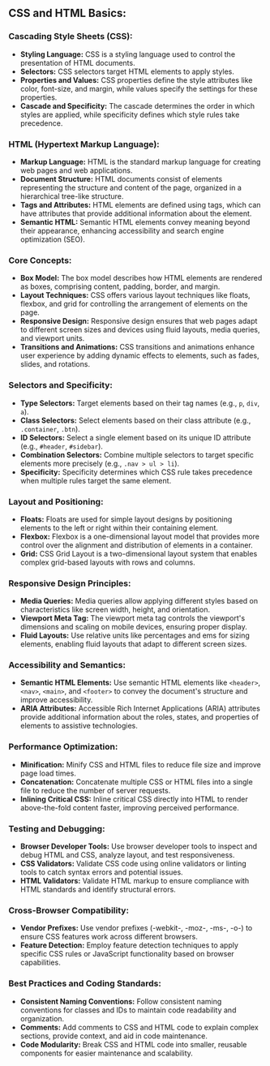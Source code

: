 ## CSS and HTML Basics:

### Cascading Style Sheets (CSS):
- **Styling Language:** CSS is a styling language used to control the presentation of HTML documents.
- **Selectors:** CSS selectors target HTML elements to apply styles.
- **Properties and Values:** CSS properties define the style attributes like color, font-size, and margin, while values specify the settings for these properties.
- **Cascade and Specificity:** The cascade determines the order in which styles are applied, while specificity defines which style rules take precedence.

### HTML (Hypertext Markup Language):
- **Markup Language:** HTML is the standard markup language for creating web pages and web applications.
- **Document Structure:** HTML documents consist of elements representing the structure and content of the page, organized in a hierarchical tree-like structure.
- **Tags and Attributes:** HTML elements are defined using tags, which can have attributes that provide additional information about the element.
- **Semantic HTML:** Semantic HTML elements convey meaning beyond their appearance, enhancing accessibility and search engine optimization (SEO).

### Core Concepts:
- **Box Model:** The box model describes how HTML elements are rendered as boxes, comprising content, padding, border, and margin.
- **Layout Techniques:** CSS offers various layout techniques like floats, flexbox, and grid for controlling the arrangement of elements on the page.
- **Responsive Design:** Responsive design ensures that web pages adapt to different screen sizes and devices using fluid layouts, media queries, and viewport units.
- **Transitions and Animations:** CSS transitions and animations enhance user experience by adding dynamic effects to elements, such as fades, slides, and rotations.

### Selectors and Specificity:
- **Type Selectors:** Target elements based on their tag names (e.g., `p`, `div`, `a`).
- **Class Selectors:** Select elements based on their class attribute (e.g., `.container`, `.btn`).
- **ID Selectors:** Select a single element based on its unique ID attribute (e.g., `#header`, `#sidebar`).
- **Combination Selectors:** Combine multiple selectors to target specific elements more precisely (e.g., `.nav > ul > li`).
- **Specificity:** Specificity determines which CSS rule takes precedence when multiple rules target the same element.

### Layout and Positioning:
- **Floats:** Floats are used for simple layout designs by positioning elements to the left or right within their containing element.
- **Flexbox:** Flexbox is a one-dimensional layout model that provides more control over the alignment and distribution of elements in a container.
- **Grid:** CSS Grid Layout is a two-dimensional layout system that enables complex grid-based layouts with rows and columns.

### Responsive Design Principles:
- **Media Queries:** Media queries allow applying different styles based on characteristics like screen width, height, and orientation.
- **Viewport Meta Tag:** The viewport meta tag controls the viewport's dimensions and scaling on mobile devices, ensuring proper display.
- **Fluid Layouts:** Use relative units like percentages and ems for sizing elements, enabling fluid layouts that adapt to different screen sizes.

### Accessibility and Semantics:
- **Semantic HTML Elements:** Use semantic HTML elements like `<header>`, `<nav>`, `<main>`, and `<footer>` to convey the document's structure and improve accessibility.
- **ARIA Attributes:** Accessible Rich Internet Applications (ARIA) attributes provide additional information about the roles, states, and properties of elements to assistive technologies.

### Performance Optimization:
- **Minification:** Minify CSS and HTML files to reduce file size and improve page load times.
- **Concatenation:** Concatenate multiple CSS or HTML files into a single file to reduce the number of server requests.
- **Inlining Critical CSS:** Inline critical CSS directly into HTML to render above-the-fold content faster, improving perceived performance.

### Testing and Debugging:
- **Browser Developer Tools:** Use browser developer tools to inspect and debug HTML and CSS, analyze layout, and test responsiveness.
- **CSS Validators:** Validate CSS code using online validators or linting tools to catch syntax errors and potential issues.
- **HTML Validators:** Validate HTML markup to ensure compliance with HTML standards and identify structural errors.

### Cross-Browser Compatibility:
- **Vendor Prefixes:** Use vendor prefixes (-webkit-, -moz-, -ms-, -o-) to ensure CSS features work across different browsers.
- **Feature Detection:** Employ feature detection techniques to apply specific CSS rules or JavaScript functionality based on browser capabilities.

### Best Practices and Coding Standards:
- **Consistent Naming Conventions:** Follow consistent naming conventions for classes and IDs to maintain code readability and organization.
- **Comments:** Add comments to CSS and HTML code to explain complex sections, provide context, and aid in code maintenance.
- **Code Modularity:** Break CSS and HTML code into smaller, reusable components for easier maintenance and scalability.
